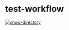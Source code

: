 # test-workflow

[![show-directory](https://github.com/mickrubashkin/test-workflow/actions/workflows/say-hello.yml/badge.svg)](https://github.com/mickrubashkin/test-workflow/actions/workflows/say-hello.yml)
